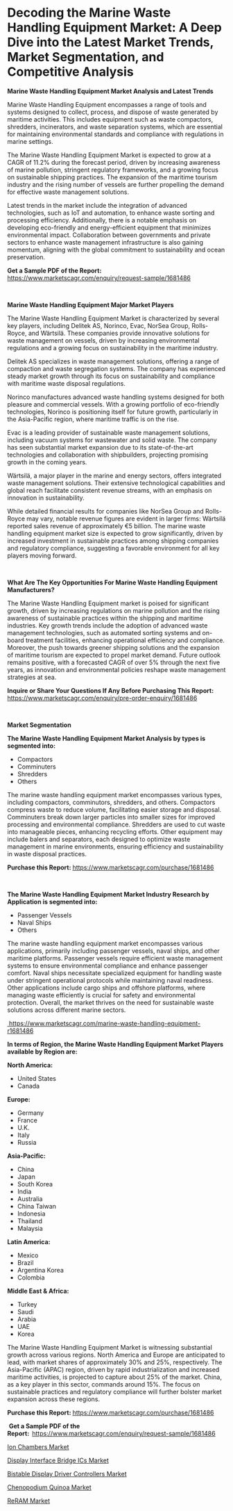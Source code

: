 <p><h1>Decoding the Marine Waste Handling Equipment Market: A Deep Dive into the Latest Market Trends, Market Segmentation, and Competitive Analysis</h1></p><p><strong>Marine Waste Handling Equipment Market Analysis and Latest Trends</strong></p>
<p><p>Marine Waste Handling Equipment encompasses a range of tools and systems designed to collect, process, and dispose of waste generated by maritime activities. This includes equipment such as waste compactors, shredders, incinerators, and waste separation systems, which are essential for maintaining environmental standards and compliance with regulations in marine settings.</p><p>The Marine Waste Handling Equipment Market is expected to grow at a CAGR of 11.2% during the forecast period, driven by increasing awareness of marine pollution, stringent regulatory frameworks, and a growing focus on sustainable shipping practices. The expansion of the maritime tourism industry and the rising number of vessels are further propelling the demand for effective waste management solutions. </p><p>Latest trends in the market include the integration of advanced technologies, such as IoT and automation, to enhance waste sorting and processing efficiency. Additionally, there is a notable emphasis on developing eco-friendly and energy-efficient equipment that minimizes environmental impact. Collaboration between governments and private sectors to enhance waste management infrastructure is also gaining momentum, aligning with the global commitment to sustainability and ocean preservation.</p></p>
<p><strong>Get a Sample PDF of the Report:&nbsp;</strong> <a href="https://www.marketscagr.com/enquiry/request-sample/1681486?utm_campaign=1286&utm_medium=2&utm_source=Github&utm_content=ia&utm_term=01102024&utm_id=marine-waste-handling-equipment">https://www.marketscagr.com/enquiry/request-sample/1681486</a></p>
<p>&nbsp;</p>
<p><strong>Marine Waste Handling Equipment Major Market Players</strong></p>
<p><p>The Marine Waste Handling Equipment Market is characterized by several key players, including Delitek AS, Norinco, Evac, NorSea Group, Rolls-Royce, and Wärtsilä. These companies provide innovative solutions for waste management on vessels, driven by increasing environmental regulations and a growing focus on sustainability in the maritime industry.</p><p>Delitek AS specializes in waste management solutions, offering a range of compaction and waste segregation systems. The company has experienced steady market growth through its focus on sustainability and compliance with maritime waste disposal regulations. </p><p>Norinco manufactures advanced waste handling systems designed for both pleasure and commercial vessels. With a growing portfolio of eco-friendly technologies, Norinco is positioning itself for future growth, particularly in the Asia-Pacific region, where maritime traffic is on the rise.</p><p>Evac is a leading provider of sustainable waste management solutions, including vacuum systems for wastewater and solid waste. The company has seen substantial market expansion due to its state-of-the-art technologies and collaboration with shipbuilders, projecting promising growth in the coming years.</p><p>Wärtsilä, a major player in the marine and energy sectors, offers integrated waste management solutions. Their extensive technological capabilities and global reach facilitate consistent revenue streams, with an emphasis on innovation in sustainability.</p><p>While detailed financial results for companies like NorSea Group and Rolls-Royce may vary, notable revenue figures are evident in larger firms: Wärtsilä reported sales revenue of approximately €5 billion. The marine waste handling equipment market size is expected to grow significantly, driven by increased investment in sustainable practices among shipping companies and regulatory compliance, suggesting a favorable environment for all key players moving forward.</p></p>
<p>&nbsp;</p>
<p><strong>What Are The Key Opportunities For Marine Waste Handling Equipment Manufacturers?</strong></p>
<p><p>The Marine Waste Handling Equipment market is poised for significant growth, driven by increasing regulations on marine pollution and the rising awareness of sustainable practices within the shipping and maritime industries. Key growth trends include the adoption of advanced waste management technologies, such as automated sorting systems and on-board treatment facilities, enhancing operational efficiency and compliance. Moreover, the push towards greener shipping solutions and the expansion of maritime tourism are expected to propel market demand. Future outlook remains positive, with a forecasted CAGR of over 5% through the next five years, as innovation and environmental policies reshape waste management strategies at sea.</p></p>
<p><strong>Inquire or Share Your Questions If Any Before Purchasing This Report:</strong> <a href="https://www.marketscagr.com/enquiry/pre-order-enquiry/1681486?utm_campaign=1286&utm_medium=2&utm_source=Github&utm_content=ia&utm_term=01102024&utm_id=marine-waste-handling-equipment">https://www.marketscagr.com/enquiry/pre-order-enquiry/1681486</a></p>
<p>&nbsp;</p>
<p><strong>Market Segmentation</strong></p>
<p><strong>The Marine Waste Handling Equipment Market Analysis by types is segmented into:</strong></p>
<p><ul><li>Compactors</li><li>Comminuters</li><li>Shredders</li><li>Others</li></ul></p>
<p><p>The marine waste handling equipment market encompasses various types, including compactors, comminutors, shredders, and others. Compactors compress waste to reduce volume, facilitating easier storage and disposal. Comminuters break down larger particles into smaller sizes for improved processing and environmental compliance. Shredders are used to cut waste into manageable pieces, enhancing recycling efforts. Other equipment may include balers and separators, each designed to optimize waste management in marine environments, ensuring efficiency and sustainability in waste disposal practices.</p></p>
<p><strong>Purchase this Report:&nbsp;</strong><a href="https://www.marketscagr.com/purchase/1681486?utm_campaign=1286&utm_medium=2&utm_source=Github&utm_content=ia&utm_term=01102024&utm_id=marine-waste-handling-equipment">https://www.marketscagr.com/purchase/1681486</a></p>
<p>&nbsp;</p>
<p><strong>The Marine Waste Handling Equipment Market Industry Research by Application is segmented into:</strong></p>
<p><ul><li>Passenger Vessels</li><li>Naval Ships</li><li>Others</li></ul></p>
<p><p>The marine waste handling equipment market encompasses various applications, primarily including passenger vessels, naval ships, and other maritime platforms. Passenger vessels require efficient waste management systems to ensure environmental compliance and enhance passenger comfort. Naval ships necessitate specialized equipment for handling waste under stringent operational protocols while maintaining naval readiness. Other applications include cargo ships and offshore platforms, where managing waste efficiently is crucial for safety and environmental protection. Overall, the market thrives on the need for sustainable waste solutions across different marine sectors.</p></p>
<p><a href="https://www.marketscagr.com/marine-waste-handling-equipment-r1681486?utm_campaign=1286&utm_medium=2&utm_source=Github&utm_content=ia&utm_term=01102024&utm_id=marine-waste-handling-equipment">&nbsp;https://www.marketscagr.com/marine-waste-handling-equipment-r1681486</a></p>
<p><strong>In terms of Region, the Marine Waste Handling Equipment Market Players available by Region are:</strong></p>
<p>
    <p> <strong> North America: </strong>
        <ul>
            <li>United States</li>
            <li>Canada</li>
        </ul>
        </p> 
    <p> <strong> Europe: </strong>
        <ul>
            <li>Germany</li>
            <li>France</li>
            <li>U.K.</li>
            <li>Italy</li>
            <li>Russia</li>
        </ul>
        </p> 
    <p> <strong> Asia-Pacific: </strong>
        <ul>
            <li>China</li>
            <li>Japan</li>
            <li>South Korea</li>
            <li>India</li>
            <li>Australia</li>
            <li>China Taiwan</li>
            <li>Indonesia</li>
            <li>Thailand</li>
            <li>Malaysia</li>
        </ul>
        </p> 
    <p> <strong> Latin America: </strong>
        <ul>
            <li>Mexico</li>
            <li>Brazil</li>
            <li>Argentina Korea</li>
            <li>Colombia</li>
        </ul>
        </p> 
    <p> <strong> Middle East & Africa: </strong>
        <ul>
            <li>Turkey</li>
            <li>Saudi</li>
            <li>Arabia</li>
            <li>UAE</li>
            <li>Korea</li>
        </ul>
    </p>
    </p>
<p><p>The Marine Waste Handling Equipment Market is witnessing substantial growth across various regions. North America and Europe are anticipated to lead, with market shares of approximately 30% and 25%, respectively. The Asia-Pacific (APAC) region, driven by rapid industrialization and increased maritime activities, is projected to capture about 25% of the market. China, as a key player in this sector, commands around 15%. The focus on sustainable practices and regulatory compliance will further bolster market expansion across these regions.</p></p>
<p><strong>Purchase this Report: </strong><a href="https://www.marketscagr.com/purchase/1681486?utm_campaign=1286&utm_medium=2&utm_source=Github&utm_content=ia&utm_term=01102024&utm_id=marine-waste-handling-equipment">https://www.marketscagr.com/purchase/1681486</a></p>
<p>&nbsp;<strong>Get a Sample PDF of the Report:&nbsp;&nbsp;</strong><a href="https://www.marketscagr.com/enquiry/request-sample/1681486?utm_campaign=1286&utm_medium=2&utm_source=Github&utm_content=ia&utm_term=01102024&utm_id=marine-waste-handling-equipment">https://www.marketscagr.com/enquiry/request-sample/1681486</a></p>
<p><strong></strong></p>
<p><p><a href="https://www.linkedin.com/pulse/ion-chambers-market-size-share-competitive-landscape-trend-analysis-tyx4e?utm_campaign=1286&utm_medium=2&utm_source=Github&utm_content=ia&utm_term=01102024&utm_id=marine-waste-handling-equipment">Ion Chambers Market</a></p><p><a href="https://issuu.com/reportprime-2/docs/display-interface-bridge-ics-market_a085be2d6fa777?utm_campaign=1286&utm_medium=2&utm_source=Github&utm_content=ia&utm_term=01102024&utm_id=marine-waste-handling-equipment">Display Interface Bridge ICs Market</a></p><p><a href="https://issuu.com/reportprime-2/docs/bistable-display-driver-controllers_93eeb37065c0df?utm_campaign=1286&utm_medium=2&utm_source=Github&utm_content=ia&utm_term=01102024&utm_id=marine-waste-handling-equipment">Bistable Display Driver Controllers Market</a></p><p><a href="https://www.linkedin.com/pulse/chenopodium-quinoa-market-global-regional-analysis-focus-end-xydef?utm_campaign=1286&utm_medium=2&utm_source=Github&utm_content=ia&utm_term=01102024&utm_id=marine-waste-handling-equipment">Chenopodium Quinoa Market</a></p><p><a href="https://www.linkedin.com/pulse/exploring-reram-market-dynamics-revenue-analysis-growth-wnd8e?utm_campaign=1286&utm_medium=2&utm_source=Github&utm_content=ia&utm_term=01102024&utm_id=marine-waste-handling-equipment">ReRAM Market</a></p></p>